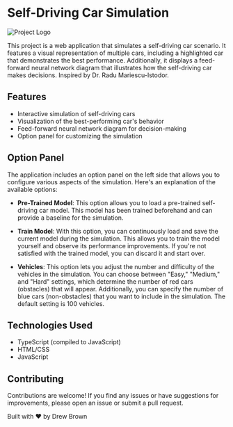 # Self-Driving Car Simulation

![Project Logo](https://via.placeholder.com/728x90.png?text=Your+Project+Logo)

This project is a web application that simulates a self-driving car scenario. It features a visual representation of multiple cars, including a highlighted car that demonstrates the best performance. Additionally, it displays a feed-forward neural network diagram that illustrates how the self-driving car makes decisions. Inspired by Dr. Radu Mariescu-Istodor.

## Features

- Interactive simulation of self-driving cars
- Visualization of the best-performing car's behavior
- Feed-forward neural network diagram for decision-making
- Option panel for customizing the simulation

## Option Panel

The application includes an option panel on the left side that allows you to configure various aspects of the simulation. Here's an explanation of the available options:

- **Pre-Trained Model**: This option allows you to load a pre-trained self-driving car model. This model has been trained beforehand and can provide a baseline for the simulation.

- **Train Model**: With this option, you can continuously load and save the current model during the simulation. This allows you to train the model yourself and observe its performance improvements. If you're not satisfied with the trained model, you can discard it and start over.

- **Vehicles**: This option lets you adjust the number and difficulty of the vehicles in the simulation. You can choose between "Easy," "Medium," and "Hard" settings, which determine the number of red cars (obstacles) that will appear. Additionally, you can specify the number of blue cars (non-obstacles) that you want to include in the simulation. The default setting is 100 vehicles.

## Technologies Used

- TypeScript (compiled to JavaScript)
- HTML/CSS
- JavaScript

## Contributing

Contributions are welcome! If you find any issues or have suggestions for improvements, please open an issue or submit a pull request.

Built with ❤︎ by Drew Brown
